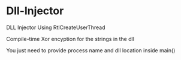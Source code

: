 # Dll-Injector
DLL Injector Using RtlCreateUserThread

Compile-time Xor encyption for the strings in the dll

You just need to provide process name and dll location inside main()
